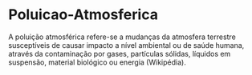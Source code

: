 # Poluicao-Atmosferica
A poluição atmosférica refere-se a mudanças da atmosfera terrestre susceptíveis de causar impacto a nível ambiental ou de saúde humana, através da contaminação por gases, partículas sólidas, líquidos em suspensão, material biológico ou energia (Wikipédia).
